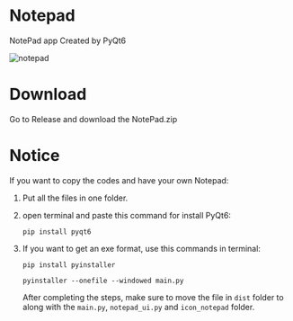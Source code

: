 # Notepad
NotePad app Created by PyQt6

![notepad](https://user-images.githubusercontent.com/125813284/236212795-ada48b48-74a4-4399-82ad-ce7380b735cd.png)

# Download
Go to Release and download the NotePad.zip

# Notice
If you want to copy the codes and have your own Notepad:

1) Put all the files in one folder.

2) open terminal and paste this command for install PyQt6:

   ```pip install pyqt6```

3) If you want to get an exe format, use this commands in terminal:

   ```pip install pyinstaller```

   ```pyinstaller --onefile --windowed main.py```
   
   After completing the steps, make sure to move the file in `dist` folder to along with the `main.py`, `notepad_ui.py` and `icon_notepad` folder.
